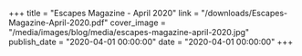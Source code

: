 +++
title = "Escapes Magazine - April 2020"
link = "/downloads/Escapes-Magazine-April-2020.pdf"
cover_image = "/media/images/blog/media/escapes-magazine-april-2020.jpg"
publish_date = "2020-04-01 00:00:00"
date = "2020-04-01 00:00:00"
+++